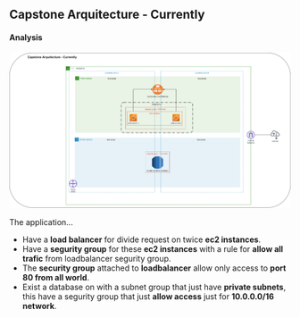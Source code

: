 ## Capstone Arquitecture - Currently

#### Analysis

![diagram](./assets/currently.png)

The application...

* Have a **load balancer** for divide request on twice **ec2 instances**.
* Have a **segurity group** for these **ec2 instances** with a rule for **allow all trafic** from loadbalancer segurity group.
* The **security group** attached to **loadbalancer** allow only access to **port 80 from all world**.
* Exist a database on with a subnet group that  just have **private subnets**, this have a segurity group that just **allow access** just for **10.0.0.0/16 network**.
